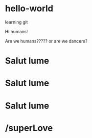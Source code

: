 # hello-world
learning git

Hi humans!

Are we humans????? or are we dancers?

<html>
<body>
  <h1> Salut lume </h1>
  <h1> Salut lume </h1>
  <h1> Salut lume </h1>
  
  <h1> /superLove </h1>
</body>
</html>
